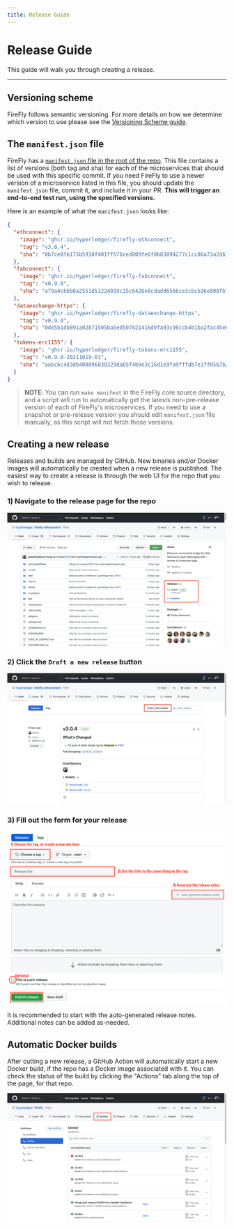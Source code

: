 ```yaml
---
title: Release Guide
---
```


# Release Guide

This guide will walk you through creating a release.

---

## Versioning scheme

FireFly follows semantic versioning. For more details on how we determine which version to use please see the [Versioning Scheme guide](version_scheme.md).

## The `manifest.json` file

FireFly has a [`manifest.json` file in the root of the repo](https://github.com/hyperledger/firefly/blob/main/manifest.json). This file contains a list of versions (both tag and sha) for each of the microservices that should be used with this specific commit. If you need FireFly to use a newer version of a microservice listed in this file, you should update the `manifest.json` file, commit it, and include it in your PR. **This will trigger an end-to-end test run, using the specified versions.**

Here is an example of what the `manifest.json` looks like:

```json
{
  "ethconnect": {
    "image": "ghcr.io/hyperledger/firefly-ethconnect",
    "tag": "v3.0.4",
    "sha": "0b7ce0fb175b5910f401ff576ced809fe6f0b83894277c1cc86a73a2d61c6f41"
  },
  "fabconnect": {
    "image": "ghcr.io/hyperledger/firefly-fabconnect",
    "tag": "v0.9.0",
    "sha": "a79a4c66b0a2551d5122d019c15c6426e8cdadd6566ce3cbcb36e008fb7861ca"
  },
  "dataexchange-https": {
    "image": "ghcr.io/hyperledger/firefly-dataexchange-https",
    "tag": "v0.9.0",
    "sha": "0de5b1db891a02871505ba5e0507821416d9fa93c96ccb4b1ba2fac45eb37214"
  },
  "tokens-erc1155": {
    "image": "ghcr.io/hyperledger/firefly-tokens-erc1155",
    "tag": "v0.9.0-20211019-01",
    "sha": "aabc6c483db408896838329dab5f4b9e3c16d1e9fa9fffdb7e1ff05b7b2bbdd4"
  }
}
```

> **NOTE**: You can run `make manifest` in the FireFly core source directory, and a script will run to automatically get the latests non-pre-release version of each of FireFly's microservices. If you need to use a snapshot or pre-release version you should edit `manifest.json` file manually, as this script will not fetch those versions.

## Creating a new release

Releases and builds are managed by GitHub. New binaries and/or Docker images will automatically be created when a new release is published. The easiest way to create a release is through the web UI for the repo that you wish to release.

### 1) Navigate to the release page for the repo

![Releases](../images/releases.png "Releases")

### 2) Click the `Draft a new release` button

![Draft release](../images/draft_release.png "Draft release")

### 3) Fill out the form for your release

![Create release](../images/create_release.png "Create release")

It is recommended to start with the auto-generated release notes. Additional notes can be added as-needed.

## Automatic Docker builds

After cutting a new release, a GitHub Action will automatically start a new Docker build, if the repo has a Docker image associated with it. You can check the status of the build by clicking the "Actions" tab along the top of the page, for that repo.

![GitHub Actions](../images/actions.png "GitHub Actions")

